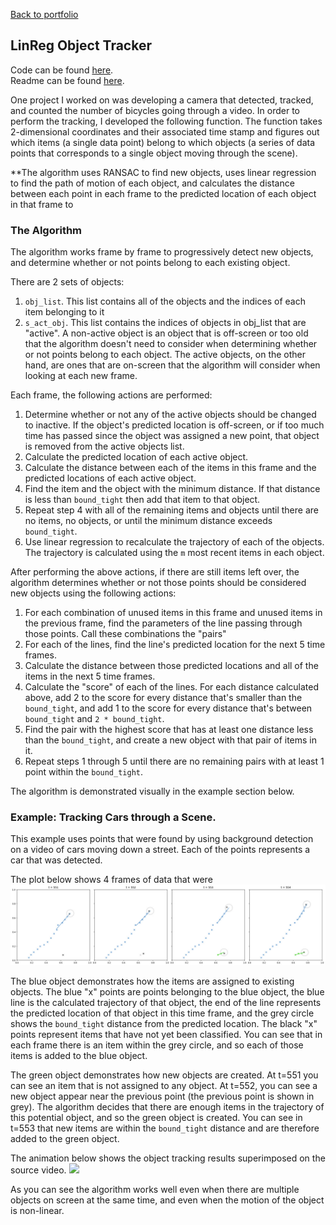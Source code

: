 [Back to portfolio](index.md)

## LinReg Object Tracker
Code can be found [here](https://github.com/csulpizi/linreg_object_tracker/blob/master/linreg_track_objects.py).<br>
Readme can be found [here](https://github.com/csulpizi/linreg_object_tracker/blob/master/README.md).<br>

One project I worked on was developing a camera that detected, tracked, and counted the number of bicycles going through a video. In order to perform the tracking, I developed the following function. The function takes 2-dimensional coordinates and their associated time stamp and figures out which items (a single data point) belong to which objects (a series of data points that corresponds to a single object moving through the scene).

**The algorithm uses RANSAC to find new objects, uses linear regression to find the path of motion of each object, and calculates the distance between each point in each frame to the predicted location of each object in that frame to

### The Algorithm
The algorithm works frame by frame to progressively detect new objects, and determine whether or not points belong to each existing object.

There are 2 sets of objects:
1. ```obj_list```. This list contains all of the objects and the indices of each item belonging to it
2. ```s_act_obj```. This list contains the indices of objects in obj_list that are "active". A non-active object is an object that is off-screen or too old that the algorithm doesn't need to consider when determining whether or not points belong to each object. The active objects, on the other hand, are ones that are on-screen that the algorithm will consider when looking at each new frame. 

Each frame, the following actions are performed:
1. Determine whether or not any of the active objects should be changed to inactive. If the object's predicted location is off-screen, or if too much time has passed since the object was assigned a new point, that object is removed from the active objects list.
2. Calculate the predicted location of each active object.
3. Calculate the distance between each of the items in this frame and the predicted locations of each active object.
4. Find the item and the object with the minimum distance. If that distance is less than ```bound_tight``` then add that item to that object. 
5. Repeat step 4 with all of the remaining items and objects until there are no items, no objects, or until the minimum distance exceeds ```bound_tight```.
6. Use linear regression to recalculate the trajectory of each of the objects. The trajectory is calculated using the ```m``` most recent items in each object. 

After performing the above actions, if there are still items left over, the algorithm determines whether or not those points should be considered new objects using the following actions:
1. For each combination of unused items in this frame and unused items in the previous frame, find the parameters of the line passing through those points. Call these combinations the "pairs"
2. For each of the lines, find the line's predicted location for the next 5 time frames.
3. Calculate the distance between those predicted locations and all of the items in the next 5 time frames.
4. Calculate the "score" of each of the lines. For each distance calculated above, add 2 to the score for every distance that's smaller than the ```bound_tight```, and add 1 to the score for every distance that's between ```bound_tight``` and ```2 * bound_tight```.
5. Find the pair with the highest score that has at least one distance less than the ```bound_tight```, and create a new object with that pair of items in it. 
6. Repeat steps 1 through 5 until there are no remaining pairs with at least 1 point within the ```bound_tight```. 

The algorithm is demonstrated visually in the example section below.

### Example: Tracking Cars through a Scene.
This example uses points that were found by using background detection on a video of cars moving down a street. Each of the points represents a car that was detected. 

The plot below shows 4 frames of data that were 
<img src="https://github.com/csulpizi/linreg_object_tracker/blob/master/images/example_1.jpg?raw=true">

The blue object demonstrates how the items are assigned to existing objects. The blue "x" points are points belonging to the blue object, the blue line is the calculated trajectory of that object, the end of the line represents the predicted location of that object in this time frame, and the grey circle shows the ```bound_tight``` distance from the predicted location. The black "x" points represent items that have not yet been classified. You can see that in each frame there is an item within the grey circle, and so each of those items is added to the blue object. 

The green object demonstrates how new objects are created. At t=551 you can see an item that is not assigned to any object. At t=552, you can see a new object appear near the previous point (the previous point is shown in grey). The algorithm decides that there are enough items in the trajectory of this potential object, and so the green object is created. You can see in t=553 that new items are within the ```bound_tight``` distance and are therefore added to the green object. 

The animation below shows the object tracking results superimposed on the source video. 
<img src="https://github.com/csulpizi/linreg_object_tracker/blob/master/images/example_2.gif?raw=true">

As you can see the algorithm works well even when there are multiple objects on screen at the same time, and even when the motion of the object is non-linear. 
